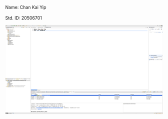 Name: Chan Kai Yip <br />
<br />
Std. ID: 20506701 <br />

![alt text](https://raw.githubusercontent.com/cadchan/COMP3111_Lab1_2020S/master/screenshot.png)